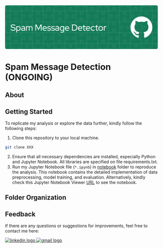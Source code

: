 ![header here](header.png)

# Spam Message Detection (ONGOING)

## About

## Getting Started
To replicate my analysis or explore the data further, kindly follow the following steps:
1. Clone this repository to your local machine.
```bash
git clone XXX
```
2. Ensure that all necessary dependencies are installed, especially Python and Jupyter Notebook. All libraries are specified on file requirements.txt.
3. Run my Jupyter Notebook file (`*.ipynb`) in [notebook](www.google.co.id) folder to reproduce the analysis. This notebook contains the detailed implementation of data preprocessing, model training, and evaluation. Alternatively, kindly check this Jupyter Notebook Viewer [URL](www.google.co.id) to see the notebook.

## Folder Organization

## Feedback
If there are any questions or suggestions for improvements, feel free to contact me here:

<a href="https://www.linkedin.com/in/adelia-januarto/" target="_blank">
    <img src="https://raw.githubusercontent.com/maurodesouza/profile-readme-generator/master/src/assets/icons/social/linkedin/default.svg" width="52" height="40" alt="linkedin logo"/>
  </a>
<a href="mailto:januartoadelia@gmail.com" target="_blank">
    <img src="https://raw.githubusercontent.com/maurodesouza/profile-readme-generator/master/src/assets/icons/social/gmail/default.svg"  width="52" height="40" alt="gmail logo"/>
  </a>
